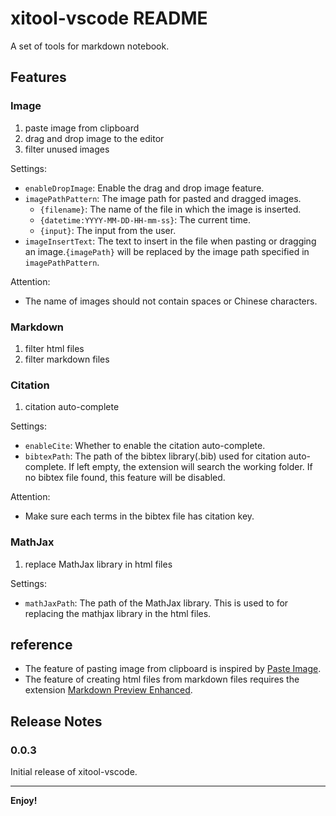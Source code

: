 # xitool-vscode README

A set of tools for markdown notebook.

## Features

### Image 

1. paste image from clipboard
2. drag and drop image to the editor
3. filter unused images

Settings:

- `enableDropImage`: Enable the drag and drop image feature.
- `imagePathPattern`: The image path for pasted and dragged images.
  - `{filename}`: The name of the file in which the image is inserted.
  - `{datetime:YYYY-MM-DD-HH-mm-ss}`: The current time.
  - `{input}`: The input from the user.
- `imageInsertText`: The text to insert in the file when pasting or dragging an image.`{imagePath}` will be replaced by the image path specified in `imagePathPattern`.

Attention:

- The name of images should not contain spaces or Chinese characters.

### Markdown

1. filter html files 
2. filter markdown files

### Citation

1. citation auto-complete

Settings:

- `enableCite`: Whether to enable the citation auto-complete.
- `bibtexPath`: The path of the bibtex library(.bib) used for citation auto-complete. If left empty, the extension will search the working folder. If no bibtex file found, this feature will be disabled.

Attention:

- Make sure each terms in the bibtex file has citation key.

### MathJax

1. replace MathJax library in html files

Settings:

- `mathJaxPath`: The path of the MathJax library. This is used to for replacing the mathjax library in the html files.


## reference

- The feature of pasting image from clipboard is inspired by [Paste Image](https://github.com/mushanshitiancai/vscode-paste-image).
- The feature of creating html files from markdown files requires the extension [Markdown Preview Enhanced](https://github.com/shd101wyy/vscode-markdown-preview-enhanced).

## Release Notes

### 0.0.3

Initial release of xitool-vscode.

---

**Enjoy!**
